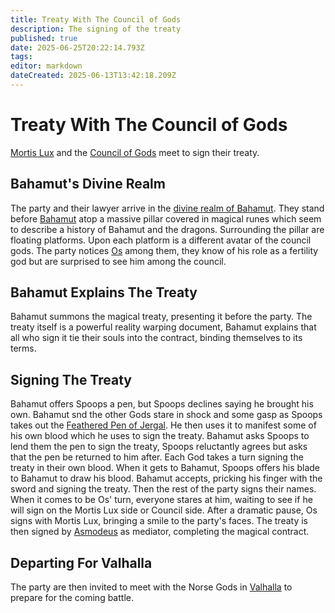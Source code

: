 ```yaml
---
title: Treaty With The Council of Gods
description: The signing of the treaty
published: true
date: 2025-06-25T20:22:14.793Z
tags: 
editor: markdown
dateCreated: 2025-06-13T13:42:18.209Z
---
```


# Treaty With The Council of Gods
[Mortis Lux](/organizations/mortis-lux) and the [Council of Gods](/organizations/council-of-gods) meet to sign their treaty.


## Bahamut's Divine Realm
The party and their lawyer arrive in the [divine realm of Bahamut](/locations/mount-celestia). They stand before [Bahamut](/characters/bagamut) atop a massive pillar covered in magical runes which seem to describe a history of Bahamut and the dragons. Surrounding the pillar are floating platforms. Upon each platform is a different avatar of the council gods. The party notices [Os](/characters/os) among them, they know of his role as a fertility god but are surprised to see him among the council.

## Bahamut Explains The Treaty
Bahamut summons the magical treaty, presenting it before the party. The treaty itself is a powerful reality warping document, Bahamut explains that all who sign it tie their souls into the contract, binding themselves to its terms.


## Signing The Treaty
Bahamut offers Spoops a pen, but Spoops declines saying he brought his own. Bahamut snd the other Gods stare in shock and some gasp as Spoops takes out the [Feathered Pen of Jergal](/items/Feathered-Pen-Of-Jergal). He then uses it to manifest some of his own blood which he uses to sign the treaty. Bahamut asks Spoops to lend them the pen to sign the treaty, Spoops reluctantly agrees but asks that the pen be returned to him after. Each God takes a turn signing the treaty in their own blood. When it gets to Bahamut, Spoops offers his blade to Bahamut to draw his blood. Bahamut accepts, pricking his finger with the sword and signing the treaty. Then the rest of the party signs their names. When it comes to be Os' turn, everyone stares at him, waiting to see if he will sign on the Mortis Lux side or Council side. After a dramatic pause, Os signs with Mortis Lux, bringing a smile to the party's faces. The treaty is then signed by [Asmodeus](/characters/asmodeus) as mediator, completing the magical contract.


## Departing For Valhalla
The party are then invited to meet with the Norse Gods in [Valhalla](/locations/valhalla) to prepare for the coming battle.
